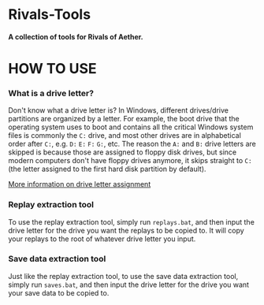 # Rivals-Tools
#### A collection of tools for Rivals of Aether.

# HOW TO USE

### What is a drive letter?
Don't know what a drive letter is? In Windows, different drives/drive partitions are organized by a letter. For example, the boot drive that the operating system uses to boot and contains all the critical Windows system files is commonly the `C:` drive, and most other drives are in alphabetical order after `C:`, e.g. `D:` `E:` `F:` `G:`, etc. The reason the `A:` and `B:` drive letters are skipped is because those are assigned to floppy disk drives, but since modern computers don't have floppy drives anymore, it skips straight to `C:` (the letter assigned to the first hard disk partition by default). 

[More information on drive letter assignment](https://en.wikipedia.org/wiki/Drive_letter_assignment)

### Replay extraction tool
To use the replay extraction tool, simply run `replays.bat`, and then input the drive letter for the drive you want the replays to be copied to. It will copy your replays to the root of whatever drive letter you input.

### Save data extraction tool
Just like the replay extraction tool, to use the save data extraction tool, simply run `saves.bat`, and then input the drive letter for the drive you want your save data to be copied to.
